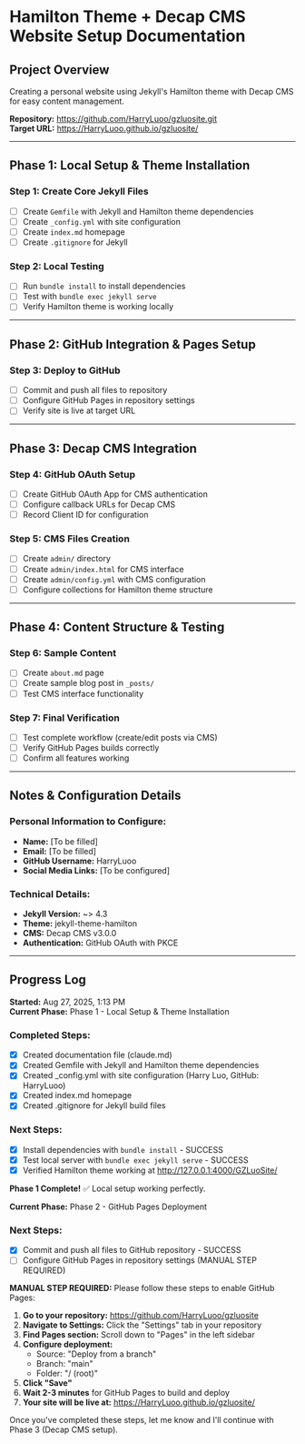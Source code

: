 # Hamilton Theme + Decap CMS Website Setup Documentation

## Project Overview
Creating a personal website using Jekyll's Hamilton theme with Decap CMS for easy content management.

**Repository:** https://github.com/HarryLuoo/gzluosite.git  
**Target URL:** https://HarryLuoo.github.io/gzluosite/

---

## Phase 1: Local Setup & Theme Installation

### Step 1: Create Core Jekyll Files
- [ ] Create `Gemfile` with Jekyll and Hamilton theme dependencies
- [ ] Create `_config.yml` with site configuration
- [ ] Create `index.md` homepage
- [ ] Create `.gitignore` for Jekyll

### Step 2: Local Testing
- [ ] Run `bundle install` to install dependencies
- [ ] Test with `bundle exec jekyll serve`
- [ ] Verify Hamilton theme is working locally

---

## Phase 2: GitHub Integration & Pages Setup

### Step 3: Deploy to GitHub
- [ ] Commit and push all files to repository
- [ ] Configure GitHub Pages in repository settings
- [ ] Verify site is live at target URL

---

## Phase 3: Decap CMS Integration

### Step 4: GitHub OAuth Setup
- [ ] Create GitHub OAuth App for CMS authentication
- [ ] Configure callback URLs for Decap CMS
- [ ] Record Client ID for configuration

### Step 5: CMS Files Creation
- [ ] Create `admin/` directory
- [ ] Create `admin/index.html` for CMS interface
- [ ] Create `admin/config.yml` with CMS configuration
- [ ] Configure collections for Hamilton theme structure

---

## Phase 4: Content Structure & Testing

### Step 6: Sample Content
- [ ] Create `about.md` page
- [ ] Create sample blog post in `_posts/`
- [ ] Test CMS interface functionality

### Step 7: Final Verification
- [ ] Test complete workflow (create/edit posts via CMS)
- [ ] Verify GitHub Pages builds correctly
- [ ] Confirm all features working

---

## Notes & Configuration Details

### Personal Information to Configure:
- **Name:** [To be filled]
- **Email:** [To be filled]
- **GitHub Username:** HarryLuoo
- **Social Media Links:** [To be configured]

### Technical Details:
- **Jekyll Version:** ~> 4.3
- **Theme:** jekyll-theme-hamilton
- **CMS:** Decap CMS v3.0.0
- **Authentication:** GitHub OAuth with PKCE

---

## Progress Log

**Started:** Aug 27, 2025, 1:13 PM  
**Current Phase:** Phase 1 - Local Setup & Theme Installation

### Completed Steps:
- [x] Created documentation file (claude.md)
- [x] Created Gemfile with Jekyll and Hamilton theme dependencies
- [x] Created _config.yml with site configuration (Harry Luo, GitHub: HarryLuoo)
- [x] Created index.md homepage
- [x] Created .gitignore for Jekyll build files

### Next Steps:
- [x] Install dependencies with `bundle install` - SUCCESS
- [x] Test local server with `bundle exec jekyll serve` - SUCCESS
- [x] Verified Hamilton theme working at http://127.0.0.1:4000/GZLuoSite/

**Phase 1 Complete!** ✅ Local setup working perfectly.

**Current Phase:** Phase 2 - GitHub Pages Deployment
### Next Steps:
- [x] Commit and push all files to GitHub repository - SUCCESS
- [ ] Configure GitHub Pages in repository settings (MANUAL STEP REQUIRED)

**MANUAL STEP REQUIRED:** Please follow these steps to enable GitHub Pages:

1. **Go to your repository:** https://github.com/HarryLuoo/gzluosite
2. **Navigate to Settings:** Click the "Settings" tab in your repository
3. **Find Pages section:** Scroll down to "Pages" in the left sidebar
4. **Configure deployment:**
   - Source: "Deploy from a branch"
   - Branch: "main"
   - Folder: "/ (root)"
5. **Click "Save"**
6. **Wait 2-3 minutes** for GitHub Pages to build and deploy
7. **Your site will be live at:** https://HarryLuoo.github.io/gzluosite/

Once you've completed these steps, let me know and I'll continue with Phase 3 (Decap CMS setup).
